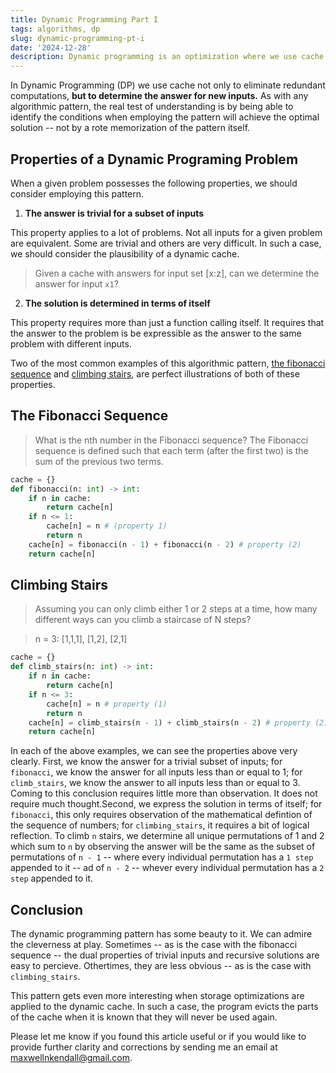 ```yaml
---
title: Dynamic Programming Part I
tags: algorithms, dp
slug: dynamic-programming-pt-i
date: '2024-12-28'
description: Dynamic programming is an optimization where we use cache not only to eliminate redundant computations, but to determine the answer for new inputs.
---
```


In Dynamic Programming (DP) we use cache not only to eliminate redundant computations, **but to determine the answer for new inputs.** As with any algorithmic pattern, the real test of understanding is by being able to identify the conditions when employing the pattern will achieve the optimal solution -- not by a rote memorization of the pattern itself.

## Properties of a Dynamic Programing Problem

When a given problem possesses the following properties, we should consider employing this pattern.

1. **The answer is trivial for a subset of inputs**

This property applies to a lot of problems. Not all inputs for a given problem are equivalent. Some are trivial and others are very difficult. In such a case, we should consider the plausibility of a dynamic cache.

> Given a cache with answers for input set [x:z], can we determine the answer for input `x1`?

2. **The solution is determined in terms of itself**

This property requires more than just a function calling itself. It requires that the answer to the problem is be expressible as the answer to the same problem with different inputs.

Two of the most common examples of this algorithmic pattern, [the fibonacci sequence](https://leetcode.com/problems/fibonacci-number/description/) and [climbing stairs](https://leetcode.com/problems/climbing-stairs/description/), are perfect illustrations of both of these properties.

## The Fibonacci Sequence

> What is the nth number in the Fibonacci sequence?
> The Fibonacci sequence is defined such that each term (after the first two) is the sum of the previous two terms.

```python
cache = {}
def fibonacci(n: int) -> int:
    if n in cache:
        return cache[n]
    if n <= 1:
        cache[n] = n # (property 1)
        return n
    cache[n] = fibonacci(n - 1) + fibonacci(n - 2) # property (2)
    return cache[n]
```

## Climbing Stairs

> Assuming you can only climb either 1 or 2 steps at a time, how many different ways can you climb a staircase of N steps?

> n = 3: [1,1,1], [1,2], [2,1]

```python
cache = {}
def climb_stairs(n: int) -> int:
    if n in cache:
        return cache[n]
    if n <= 3:
        cache[n] = n # property (1)
        return n
    cache[n] = climb_stairs(n - 1) + climb_stairs(n - 2) # property (2)
    return cache[n]
```

In each of the above examples, we can see the properties above very clearly. First, we know the answer for a trivial subset of inputs; for `fibonacci`, we know the answer for all inputs less than or equal to 1; for `climb_stairs`, we know the answer to all inputs less than or equal to 3. Coming to this conclusion requires little more than observation. It does not require much thought.Second, we express the solution in terms of itself; for `fibonacci`, this only requires observation of the mathematical defintion of the sequence of numbers; for `climbing_stairs`, it requires a bit of logical reflection. To climb `n` stairs, we determine all unique permutations of 1 and 2 which sum to `n` by observing the answer will be the same as the subset of permutations of `n - 1` -- where every individual permutation has a `1 step` appended to it -- ad of `n - 2` -- whever every individual permutation has a `2 step` appended to it.

## Conclusion

The dynamic programming pattern has some beauty to it. We can admire the cleverness at play. Sometimes -- as is the case with the fibonacci sequence -- the dual properties of trivial inputs and recursive solutions are easy to percieve. Othertimes, they are less obvious -- as is the case with `climbing_stairs`.

This pattern gets even more interesting when storage optimizations are applied to the dynamic cache. In such a case, the program evicts the parts of the cache when it is known that they will never be used again.

Please let me know if you found this article useful or if you would like to provide further clarity and corrections by sending me an email at [maxwellnkendall@gmail.com](mailto:maxwellnkendall@gmail.com?subject=Feedback%20on%20Dynamic%20Programming%20Part%20I).
